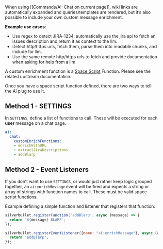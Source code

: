 
When using [[Commands/AI: Chat on current page]], wiki links are automatically expanded and queries/templates are rendered, but it’s also possible to include your own custom message enrichment.

**Example use cases**:

- Use regex to detect JIRA-1234, automatically use the jira api to fetch an issues description and return it as context to the llm.
- Detect http/https urls, fetch them, parse them into readable chunks, and include for llm.
- Use the same remote http/https urls to fetch and provide documentation when asking for help from a llm.

A custom enrichment function is a [Space Script](https://silverbullet.md/Space%20Script) Function.  Please see the related upstream documentation.

Once you have a space script function defined, there are two ways to tell the AI plug to use it.

## Method 1 - SETTINGS

In `SETTINGS`, define a list of functions to call.  These will be executed for each **user** message on a chat page.

```yaml
ai:
  chat:
    customEnrichFunctions:
    - enrichWithURL
    - extractJiraDescriptions
    - addBlarp
```

## Method 2 - Event Listeners

If you don’t want to use `SETTINGS`, or would just rather keep logic grouped together, an `ai:enrichMessage` event will be fired and expects a string or array of strings with function names to call. These must be valid space script functions.

Example defining a simple function and listener that registers that function:

```javascript
silverbullet.registerFunction('addBlarp', async (message) => {
  return `${message} BLARP`;
});

silverbullet.registerEventListener({name: "ai:enrichMessage"}, async (event) => {
  return 'addBlarp';
});
```